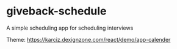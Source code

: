 # giveback-schedule
A simple scheduling app for scheduling interviews

Theme: https://karciz.dexignzone.com/react/demo/app-calender
